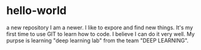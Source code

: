 # hello-world
a new repository
I am a newer. I like to expore and find new things.
It's my first time to use GIT to learn how to code. 
I believe I can do it very well. 
My purpse is learning "deep learning lab" from the team "DEEP LEARNING".
